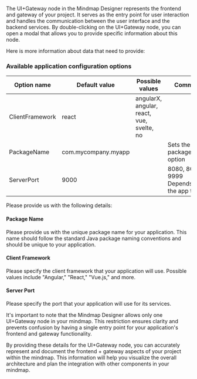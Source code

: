 The UI+Gateway node in the Mindmap Designer represents the frontend and gateway of your project. It serves as the entry point for user interaction and handles the communication between the user interface and the backend services. By double-clicking on the UI+Gateway node, you can open a modal that allows you to provide specific information about this node.

Here is more information about data that need to provide:

### Available application configuration options

|Option name | Default value | Possible values | Comment |
| --- | --- | --- | --- |
| ClientFramework | react | angularX, angular, react, vue, svelte, no |  |
| PackageName | com.mycompany.myapp |  | Sets the packageFolder option |
| ServerPort | 9000 |  | 8080, 8081 or 9999 Depends on the app type |

Please provide us with the following details:
#### Package Name
Please provide us with the unique package name for your application. This name should follow the standard Java package naming conventions and should be unique to your application.
#### Client Framework
Please specify the client framework that your application will use. Possible values include "Angular," "React," "Vue.js," and more.
#### Server Port
Please specify the port that your application will use for its services.

It's important to note that the Mindmap Designer allows only one UI+Gateway node in your mindmap. This restriction ensures clarity and prevents confusion by having a single entry point for your application's frontend and gateway functionality.

By providing these details for the UI+Gateway node, you can accurately represent and document the frontend + gateway aspects of your project within the mindmap. This information will help you visualize the overall architecture and plan the integration with other components in your mindmap.